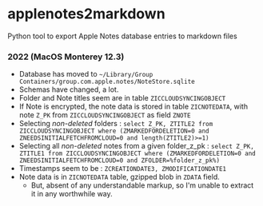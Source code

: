 # applenotes2markdown
Python tool to export Apple Notes database entries to markdown files

### 2022 (MacOS Monterey 12.3)
- Database has moved to `~/Library/Group Containers/group.com.apple.notes/NoteStore.sqlite`
- Schemas have changed, a lot.
- Folder and Note titles seem are in table `ZICCLOUDSYNCINGOBJECT`
- If Note is encrypted, the note data is stored in table `ZICNOTEDATA`, with note `Z_PK` from `ZICCLOUDSYNCINGOBJECT` as field `ZNOTE`
- Selecting _non-deleted_ folders : `select Z_PK, ZTITLE2 from ZICCLOUDSYNCINGOBJECT where (ZMARKEDFORDELETION=0 and ZNEEDSINITIALFETCHFROMCLOUD=0 and length(ZTITLE2)>=1)`
- Selecting all _non-deleted_ notes from a given folder_z_pk : `select Z_PK, ZTITLE1 from ZICCLOUDSYNCINGOBJECT where (ZMARKEDFORDELETION=0 and ZNEEDSINITIALFETCHFROMCLOUD=0 and ZFOLDER=%folder_z_pk%)`
- Timestamps seem to be : `ZCREATIONDATE3, ZMODIFICATIONDATE1`
- Note data is in `ZICNOTEDATA` table, gzipped blob in `ZDATA` field.
  - But, absent of any understandable markup, so I'm unable to extract it in any worthwhile way.
